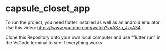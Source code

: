 # capsule_closet_app

To run the project, you need flutter installed as well as an android emulator. Use this video: https://www.youtube.com/watch?v=ASzu_JzcA34

Clone this Repository onto your own local computer and use "flutter run" in the VsCode terminal to see if everything works.
